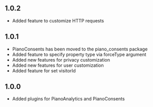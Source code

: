 ## 1.0.2

* Added feature to customize HTTP requests

## 1.0.1
* PianoConsents has been moved to the piano_consents package
* Added feature to specify property type via forceType argument
* Added new features for privacy customization
* Added new features for user customization
* Added feature for set visitorId

## 1.0.0

* Added plugins for PianoAnalytics and PianoConsents
